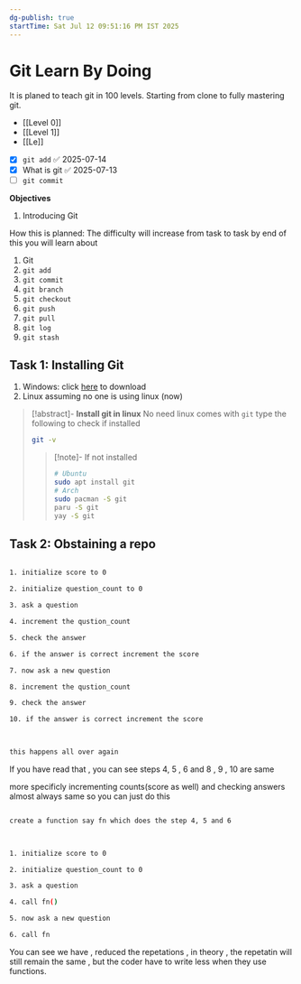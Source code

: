 ```yaml
---
dg-publish: true
startTime: Sat Jul 12 09:51:16 PM IST 2025
---
```


# Git Learn By Doing
It is planed to teach git in 100 levels.
Starting from clone to fully mastering git.
- [[Level 0]]
- [[Level 1]]
- [[Le]]



- [x] `git add` ✅ 2025-07-14
- [x] What is git ✅ 2025-07-13
- [ ] `git commit` 

**Objectives**
1. Introducing Git

How this is planned: The difficulty will increase from task to task by end of this you will learn about
1. Git 
2. `git add` 
3. `git commit`
4. `git branch`
5. `git checkout`
6. `git push`
7. `git pull`
8. `git log`
9. `git stash`


## Task 1: Installing Git 
1. Windows: click [here](https://git-scm.com/downloads/win) to download 
2. Linux assuming no one is using linux (now)
> [!abstract]- **Install git in linux**
> No need linux comes with `git` type the following to check if installed 
> ```bash 
> git -v 
> ```
>> [!note]- If not installed
>> ```bash
>> # Ubuntu 
>> sudo apt install git 
>> # Arch 
>> sudo pacman -S git 
>> paru -S git 
>> yay -S git
>> ```


## Task 2: Obstaining a repo 

  

```bash

1. initialize score to 0

2. initialize question_count to 0

3. ask a question

4. increment the qustion_count

5. check the answer

6. if the answer is correct increment the score

7. now ask a new question

8. increment the qustion_count

9. check the answer

10. if the answer is correct increment the score

  

this happens all over again

```

If you have read that , you can see steps 4, 5 , 6 and 8 , 9 , 10 are same

more specificly incrementing counts(score as well) and checking answers almost always same so you can just do this

  

```bash

create a function say fn which does the step 4, 5 and 6

  

1. initialize score to 0

2. initialize question_count to 0

3. ask a question

4. call fn()

5. now ask a new question

6. call fn

```

  

You can see we have , reduced the repetations , in theory , the repetatin will still remain the same , but the coder have to write less when they use functions.